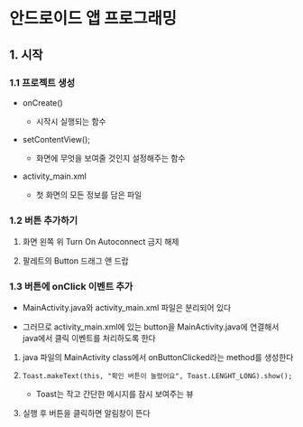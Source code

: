 # 안드로이드 앱 프로그래밍

## 1. 시작

### 1.1 프로젝트 생성
- onCreate()
    - 시작시 실행되는 함수

- setContentView();
    - 화면에 무엇을 보여줄 것인지 설정해주는 함수

- activity_main.xml
    - 첫 화면의 모든 정보를 담은 파일



### 1.2 버튼 추가하기

1. 화면 왼쪽 위 Turn On Autoconnect 금지 해제

2. 팔레트의 Button 드래그 앤 드랍



### 1.3 버튼에 onClick 이벤트 추가

- MainActivity.java와 activity_main.xml 파일은 분리되어 있다

- 그러므로 activity_main.xml에 있는 button을 MainActivity.java에 연결해서 java에서 클릭 이벤트를 처리하도록 한다

1. java 파일의 MainActivity class에서 onButtonClicked라는 method를 생성한다

2. `Toast.makeText(this, "확인 버튼이 눌렸어요", Toast.LENGHT_LONG).show();`
    - Toast는 작고 간단한 메시지를 잠시 보여주는 뷰

3. 실행 후 버튼을 클릭하면 알림창이 뜬다
